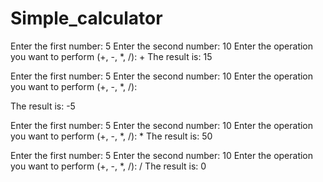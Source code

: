# Simple_calculator
Enter the first number: 5 Enter the second number: 10 Enter the operation you want to perform (+, -, *, /): + The result is: 15

Enter the first number: 5 Enter the second number: 10 Enter the operation you want to perform (+, -, *, /):

The result is: -5

Enter the first number: 5 Enter the second number: 10 Enter the operation you want to perform (+, -, *, /): * The result is: 50

Enter the first number: 5 Enter the second number: 10 Enter the operation you want to perform (+, -, *, /): / The result is: 0
